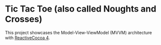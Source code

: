 Tic Tac Toe (also called Noughts and Crosses)
=========

This project showcases the Model-View-ViewModel (MVVM) architecture with [ReactiveCocoa 4][reactive-cocoa].

[reactive-cocoa]: https://github.com/ReactiveCocoa/ReactiveCocoa
